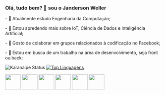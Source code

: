 ### Olá, tudo bem? 👋 sou o Janderson Weller

<div style="display: flex background-color:red">
  <p> - 🔭 Atualmente estudo Engenharia da Computação;</p>
  <p> - 🌱 Estou apredendo mais sobre IoT, Ciência de Dados e Inteligência Artificial;</p>
  <p> - 👯 Gosto de colaborar em grupos relacionados à codificação no Facebook;</p>
  <p> - 🤔 Estou em busca de um trabalho na área de desenvolvimento, seja front ou back;</p>
</div>

![Karanalpe Status](https://github-readme-stats.vercel.app/api?username=Janderson-Weller&show_icons=true&theme=dark&include_all_commits=false)
[![Top Linguagens](https://github-readme-stats.vercel.app/api/top-langs/?username=Janderson-Weller&layout=compact)](https://github.com/anuraghazra/github-readme-stats)

<div>
  <img src="https://upload.wikimedia.org/wikipedia/commons/thumb/9/99/Unofficial_JavaScript_logo_2.svg/1024px-Unofficial_JavaScript_logo_2.svg.png" width="50px">
  <img src="https://seeklogo.com/images/N/nodejs-logo-FBE122E377-seeklogo.com.png" width="50px">
  <img src="https://cdn-icons-png.flaticon.com/512/174/174854.png?w=360" width="50px">
  <img src="https://upload.wikimedia.org/wikipedia/commons/thumb/6/62/CSS3_logo.svg/800px-CSS3_logo.svg.png" width="50px">
  <img src="https://www.kindpng.com/picc/m/159-1595848_python-logo-png-transparent-background-python-logo-png.png" width="50px">
  <img src="https://upload.wikimedia.org/wikipedia/commons/1/19/C_Logo.png" width="50px">
</div>



